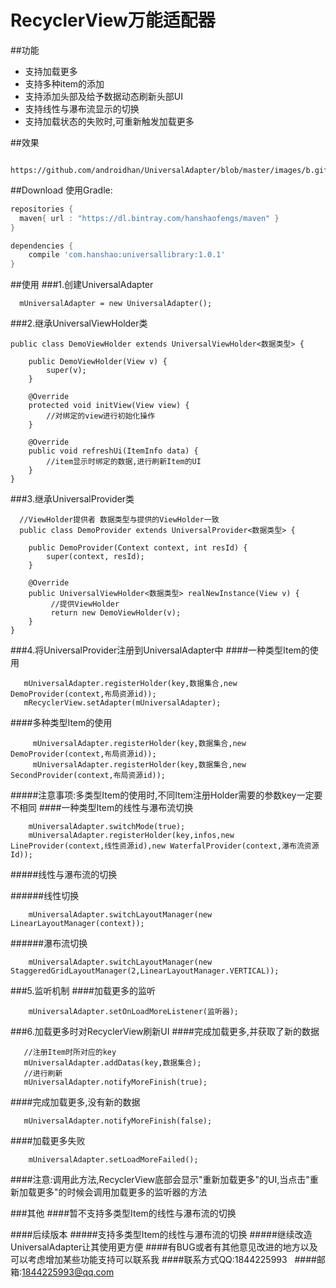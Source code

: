 # RecyclerView万能适配器

##功能
- 支持加载更多
- 支持多种item的添加
- 支持添加头部及给予数据动态刷新头部UI
- 支持线性与瀑布流显示的切换
- 支持加载状态的失败时,可重新触发加载更多

##效果
```
   https://github.com/androidhan/UniversalAdapter/blob/master/images/b.gif
```

##Download
使用Gradle:

```gradle
repositories {
  maven{ url : "https://dl.bintray.com/hanshaofengs/maven" }
}

dependencies {
    compile 'com.hanshao:universallibrary:1.0.1'
}
```
##使用
###1.创建UniversalAdapter
```
  mUniversalAdapter = new UniversalAdapter();
```
###2.继承UniversalViewHolder类
```
public class DemoViewHolder extends UniversalViewHolder<数据类型> {

    public DemoViewHolder(View v) {
        super(v);
    }

    @Override
    protected void initView(View view) {
        //对绑定的view进行初始化操作
    }

    @Override
    public void refreshUi(ItemInfo data) {
        //item显示时绑定的数据,进行刷新Item的UI
    }
}
```
###3.继承UniversalProvider类
```
  //ViewHolder提供者 数据类型与提供的ViewHolder一致
  public class DemoProvider extends UniversalProvider<数据类型> {

    public DemoProvider(Context context, int resId) {
        super(context, resId);
    }

    @Override
    public UniversalViewHolder<数据类型> realNewInstance(View v) {
         //提供ViewHolder
         return new DemoViewHolder(v);
    }
}
```
###4.将UniversalProvider注册到UniversalAdapter中
####一种类型Item的使用
```
   mUniversalAdapter.registerHolder(key,数据集合,new DemoProvider(context,布局资源id));
   mRecyclerView.setAdapter(mUniversalAdapter);
```
####多种类型Item的使用
```
     mUniversalAdapter.registerHolder(key,数据集合,new DemoProvider(context,布局资源id));
     mUniversalAdapter.registerHolder(key,数据集合,new SecondProvider(context,布局资源id));
```
#####注意事项:多类型Item的使用时,不同Item注册Holder需要的参数key一定要不相同
####一种类型Item的线性与瀑布流切换
 ```
     mUniversalAdapter.switchMode(true);
     mUniversalAdapter.registerHolder(key,infos,new LineProvider(context,线性资源id),new WaterfalProvider(context,瀑布流资源Id));
 ```
#####线性与瀑布流的切换

######线性切换
```
    mUniversalAdapter.switchLayoutManager(new LinearLayoutManager(context));
```
######瀑布流切换
```
    mUniversalAdapter.switchLayoutManager(new StaggeredGridLayoutManager(2,LinearLayoutManager.VERTICAL));
```
###5.监听机制
####加载更多的监听
```
    mUniversalAdapter.setOnLoadMoreListener(监听器);
```
###6.加载更多时对RecyclerView刷新UI
####完成加载更多,并获取了新的数据
```
   //注册Item时所对应的key  
   mUniversalAdapter.addDatas(key,数据集合);
   //进行刷新
   mUniversalAdapter.notifyMoreFinish(true);
```
####完成加载更多,没有新的数据
```
   mUniversalAdapter.notifyMoreFinish(false);
```
####加载更多失败
```
    mUniversalAdapter.setLoadMoreFailed();
```
####注意:调用此方法,RecyclerView底部会显示"重新加载更多"的UI,当点击"重新加载更多"的时候会调用加载更多的监听器的方法

###其他
####暂不支持多类型Item的线性与瀑布流的切换

####后续版本
#####支持多类型Item的线性与瀑布流的切换
#####继续改造UniversalAdapter让其使用更方便
####有BUG或者有其他意见改进的地方以及可以考虑增加某些功能支持可以联系我
####联系方式QQ:1844225993  
####邮箱:1844225993@qq.com

